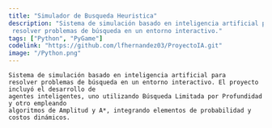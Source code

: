 ```yaml
---
title: "Simulador de Busqueda Heuristica"
description: "Sistema de simulación basado en inteligencia artificial para
 resolver problemas de búsqueda en un entorno interactivo."
tags: ["Python", "PyGame"]
codelink: "https://github.com/lfhernandez03/ProyectoIA.git"
image: "/Python.png"
---
```


    Sistema de simulación basado en inteligencia artificial para
    resolver problemas de búsqueda en un entorno interactivo. El proyecto incluyó el desarrollo de
    agentes inteligentes, uno utilizando Búsqueda Limitada por Profundidad y otro empleando
    algoritmos de Amplitud y A*, integrando elementos de probabilidad y costos dinámicos.
